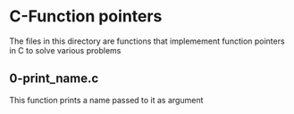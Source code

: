 # C-Function pointers

The files in this directory are functions that implemement function pointers in C to solve various problems


## 0-print_name.c

This function prints a name passed to it as argument